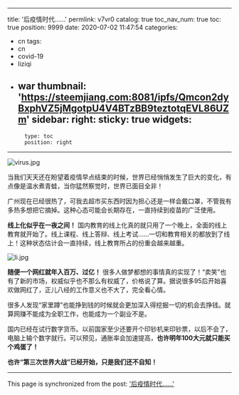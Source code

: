 
---
title: '后疫情时代......'
permlink: v7vr0
catalog: true
toc_nav_num: true
toc: true
position: 9999
date: 2020-07-02 11:47:54
categories:
- cn
tags:
- cn
- covid-19
- liziqi
- war
thumbnail: 'https://steemjiang.com:8081/ipfs/Qmcon2dyBxphVZ5jMgotpU4V4BTzBB9teztotqEVL86UZm'
sidebar:
    right:
        sticky: true
widgets:
    -
        type: toc
        position: right
---


![virus.jpg](https://steemjiang.com:8081/ipfs/Qmcon2dyBxphVZ5jMgotpU4V4BTzBB9teztotqEVL86UZm)

当我们天天还在盼望着疫情早点结束的时候，世界已经悄悄发生了巨大的变化，有点像是温水煮青蛙，当你猛然察觉时，世界已面目全非！

广州现在已经很热了，可我去超市买东西时因为担心还是一样会戴口罩，不管我有多热多想把它摘掉。这种心态可能会长期存在，一直持续到疫苗的广泛使用。

**线上化似乎在一夜之间！** 国内教育的线上化真的就只用了一个晚上，全面的线上教育就开始了。线上课程、线上答辩、线上考试......一切和教育相关的都放到了线上！这种状态估计会一直持续，线上教育所占的份重会越来越重。

![li.jpg](https://steemjiang.com:8081/ipfs/QmYZUMuQinR6DKsufcSSKQc6kEJtWrU6628WNH6Xwo6Ghj)

**随便一个网红就年入百万、过亿！** 很多人做梦都想的事情真的实现了！“卖笑”也有了新的市场，权威似乎也不那么有权威了，价格说了算。据说很多95后开始喜欢做网红了，正儿八经的工作意义也不大了，完全看心情。

很多人发现“家里蹲”也能挣到钱的时候就会更加深入得挖掘一切的机会去挣钱。就算网赚不能成为全职工作，也能成为一个副业不是。

国内已经在试行数字货币。以前国家至少还要开个印钞机来印钞票，以后不会了，电脑上输个数字就行。可以预见，通胀率会加速提高，**也许明年100大元就只能买个鸡蛋了！**

**也许“第三次世界大战”已经开始，只是我们还不自知！**

- - -

This page is synchronized from the post: ['后疫情时代......'](https://steemit.com/@lemooljiang/v7vr0)
